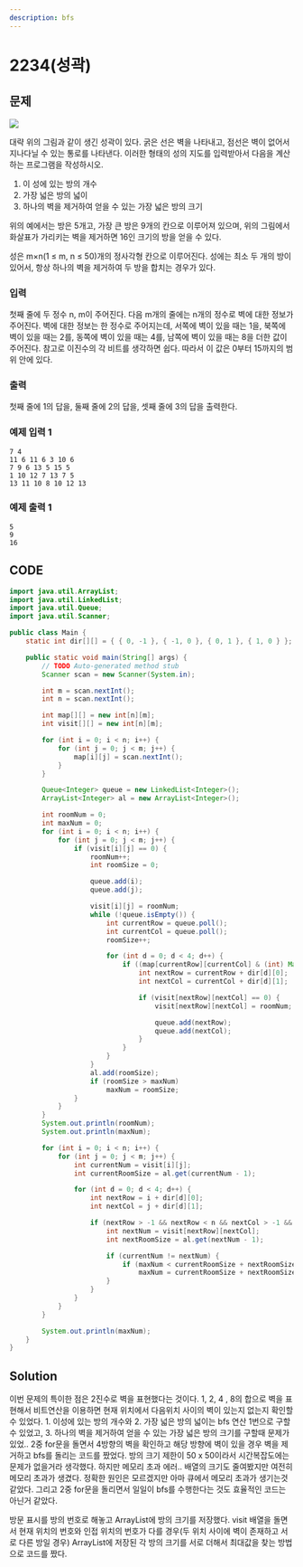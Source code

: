 ```yaml
---
description: bfs
---
```


# 2234\(성곽\)

## 문제

![](https://www.acmicpc.net/JudgeOnline/upload/201008/cas.PNG)

대략 위의 그림과 같이 생긴 성곽이 있다. 굵은 선은 벽을 나타내고, 점선은 벽이 없어서 지나다닐 수 있는 통로를 나타낸다. 이러한 형태의 성의 지도를 입력받아서 다음을 계산하는 프로그램을 작성하시오.

1. 이 성에 있는 방의 개수
2. 가장 넓은 방의 넓이
3. 하나의 벽을 제거하여 얻을 수 있는 가장 넓은 방의 크기

위의 예에서는 방은 5개고, 가장 큰 방은 9개의 칸으로 이루어져 있으며, 위의 그림에서 화살표가 가리키는 벽을 제거하면 16인 크기의 방을 얻을 수 있다.

성은 m×n\(1 ≤ m, n ≤ 50\)개의 정사각형 칸으로 이루어진다. 성에는 최소 두 개의 방이 있어서, 항상 하나의 벽을 제거하여 두 방을 합치는 경우가 있다.

### 입력

첫째 줄에 두 정수 n, m이 주어진다. 다음 m개의 줄에는 n개의 정수로 벽에 대한 정보가 주어진다. 벽에 대한 정보는 한 정수로 주어지는데, 서쪽에 벽이 있을 때는 1을, 북쪽에 벽이 있을 때는 2를, 동쪽에 벽이 있을 때는 4를, 남쪽에 벽이 있을 때는 8을 더한 값이 주어진다. 참고로 이진수의 각 비트를 생각하면 쉽다. 따라서 이 값은 0부터 15까지의 범위 안에 있다.

### 출력

첫째 줄에 1의 답을, 둘째 줄에 2의 답을, 셋째 줄에 3의 답을 출력한다.

### 예제 입력 1

```text
7 4
11 6 11 6 3 10 6
7 9 6 13 5 15 5
1 10 12 7 13 7 5
13 11 10 8 10 12 13
```

### 예제 출력 1

```text
5
9
16
```

## CODE

```java
import java.util.ArrayList;
import java.util.LinkedList;
import java.util.Queue;
import java.util.Scanner;

public class Main {
	static int dir[][] = { { 0, -1 }, { -1, 0 }, { 0, 1 }, { 1, 0 } }; // 서 북 동 남

	public static void main(String[] args) {
		// TODO Auto-generated method stub
		Scanner scan = new Scanner(System.in);

		int m = scan.nextInt();
		int n = scan.nextInt();

		int map[][] = new int[n][m];
		int visit[][] = new int[n][m];

		for (int i = 0; i < n; i++) {
			for (int j = 0; j < m; j++) {
				map[i][j] = scan.nextInt();
			}
		}

		Queue<Integer> queue = new LinkedList<Integer>();
		ArrayList<Integer> al = new ArrayList<Integer>();

		int roomNum = 0;
		int maxNum = 0;
		for (int i = 0; i < n; i++) {
			for (int j = 0; j < m; j++) {
				if (visit[i][j] == 0) {
					roomNum++;
					int roomSize = 0;

					queue.add(i);
					queue.add(j);

					visit[i][j] = roomNum;
					while (!queue.isEmpty()) {
						int currentRow = queue.poll();
						int currentCol = queue.poll();
						roomSize++;

						for (int d = 0; d < 4; d++) {
							if ((map[currentRow][currentCol] & (int) Math.pow(2, d)) != (int) Math.pow(2, d)) {
								int nextRow = currentRow + dir[d][0];
								int nextCol = currentCol + dir[d][1];

								if (visit[nextRow][nextCol] == 0) {
									visit[nextRow][nextCol] = roomNum;

									queue.add(nextRow);
									queue.add(nextCol);
								}
							}
						}
					}
					al.add(roomSize);
					if (roomSize > maxNum)
						maxNum = roomSize;
				}
			}
		}
		System.out.println(roomNum);
		System.out.println(maxNum);

		for (int i = 0; i < n; i++) {
			for (int j = 0; j < m; j++) {
				int currentNum = visit[i][j];
				int currentRoomSize = al.get(currentNum - 1);

				for (int d = 0; d < 4; d++) {
					int nextRow = i + dir[d][0];
					int nextCol = j + dir[d][1];

					if (nextRow > -1 && nextRow < n && nextCol > -1 && nextCol < m) {
						int nextNum = visit[nextRow][nextCol];
						int nextRoomSize = al.get(nextNum - 1);

						if (currentNum != nextNum) {
							if (maxNum < currentRoomSize + nextRoomSize)
								maxNum = currentRoomSize + nextRoomSize;
						}
					}
				}
			}
		}

		System.out.println(maxNum);
	}
}
```

## Solution

 이번 문제의 특이한 점은 2진수로 벽을 표현했다는 것이다. 1, 2, 4 , 8의 합으로 벽을 표현해서 비트연산을 이용하면 현재 위치에서 다음위치 사이의 벽이 있는지 없는지 확인할수 있었다. 1. 이성에 있는 방의 개수와 2. 가장 넓은 방의 넓이는 bfs 연산 1번으로 구할수 있었고, 3. 하나의 벽을 제거하여 얻을 수 있는 가장 넓은 방의 크기를 구할때 문제가 있었.. 2중 for문을 돌면서 4방향의 벽을 확인하고 해당 방향에 벽이 있을 경우 벽을 제거하고 bfs를 돌리는 코드를 짰었다. 방의 크기 제한이 50 x 50이라서 시간복잡도에는 문제가 없을거라 생각했다. 하지만 메모리 초과 에러.. 배열의 크기도 줄여봤지만 여전히 메모리 초과가 생겼다. 정확한 원인은 모르겠지만 아마 큐에서 메모리 초과가 생기는것 같았다. 그리고 2중 for문을 돌리면서 일일이 bfs를 수행한다는 것도 효율적인 코드는 아닌거 같았다. 

 방문 표시를 방의 번호로 해놓고 ArrayList에 방의 크기를 저장했다. visit 배열을 돌면서 현재 위치의 번호와 인접 위치의 번호가 다를 경우\(두 위치 사이에 벽이 존재하고 서로 다른 방일 경우\) ArrayList에 저장된 각 방의 크기를 서로 더해서 최대값을 찾는 방법으로 코드를 짰다.

